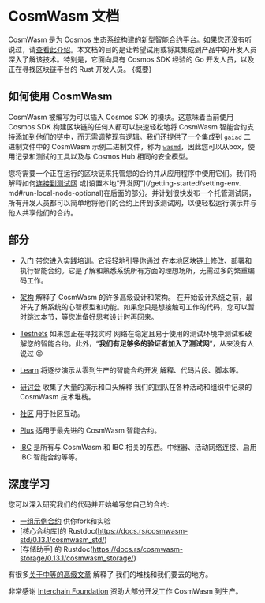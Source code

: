 # CosmWasm 文档

CosmWasm 是为 Cosmos 生态系统构建的新型智能合约平台。如果您还没有听说过，请[查看此介绍](https://blog.cosmos.network/annoucing-the-launch-of-cosmwasm-cc426ab88e12)。本文档的目的是让希望试用或将其集成到产品中的开发人员深入了解该技术。特别是，它面向具有 Cosmos SDK 经验的 Go 开发人员，以及正在寻找区块链平台的 Rust 开发人员。 {概要}

## 如何使用 CosmWasm

CosmWasm 被编写为可以插入 Cosmos SDK 的模块。这意味着当前使用 Cosmos SDK 构建区块链的任何人都可以快速轻松地将 CosmWasm 智能合约支持添加到他们的链中，而无需调整现有逻辑。我们还提供了一个集成到 `gaiad` 二进制文件中的 CosmWasm 示例二进制文件，称为 [`wasmd`](https://github.com/CosmWasm/wasmd)，因此您可以从box，使用记录和测试的工具以及与 Cosmos Hub 相同的安全模型。

您将需要一个正在运行的区块链来托管您的合约并从应用程序中使用它们。我们将解释如何[连接到测试网](/getting-started/setting-env.md#setting-up-environment) 或[设置本地“开发网”](/getting-started/setting-env. md#run-local-node-optional)在后面的部分。并计划很快发布一个托管测试网，所有开发人员都可以简单地将他们的合约上传到该测试网，以便轻松运行演示并与他人共享他们的合约。

## 部分

* [入门](/getting-started/intro.md) 带您进入实践培训。它轻轻地引导你通过
在本地区块链上修改、部署和执行智能合约。它是了解和熟悉系统所有方面的理想场所，无需过多的繁重编码工作。

* [架构](/architecture/multichain.md) 解释了 CosmWasm 的许多高级设计和架构。
在开始设计系统之前，最好先了解系统的心智模型和功能。如果您只是想接触可工作的代码，您可以暂时跳过本节，等您准备好思考设计时再回来。

* [Testnets](/testnets/build-requirements.md) 如果您正在寻找实时
网络在稳定且易于使用的测试环境中测试和破解您的智能合约。此外，“**我们有足够多的验证者加入了测试网**”，从来没有人说过 😉

* [Learn](/learn/README.md) 将逐步演示从零到生产的智能合约开发
解释、代码片段、脚本等。

* [研讨会](/learn/videos-workshops.md) 收集了大量的演示和口头解释
  我们的团队在各种活动和组织中记录的 CosmWasm 技术堆栈。

* [社区](/community/hall-of-fame.md) 用于社区互动。

* [Plus](/cw-plus/general/overview.md) 适用于最先进的 CosmWasm 智能合约。

* [IBC](/ibc/01-overview.md) 是所有与 CosmWasm 和 IBC 相关的东西。中继器、活动网络连接、启用 IBC
  智能合约等等。

## 深度学习

您可以深入研究我们的代码并开始编写您自己的合约:

* [一组示例合约](https://github.com/CosmWasm/cosmwasm-examples) 供你fork和实验
* [核心合约库]的 Rustdoc(https://docs.rs/cosmwasm-std/0.13.1/cosmwasm_std/)
* [存储助手] 的 Rustdoc(https://docs.rs/cosmwasm-storage/0.13.1/cosmwasm_storage/)

有很多[关于中等的高级文章](https://medium.com/confio) 解释了
我们的堆栈和我们要去的地方。

非常感谢 [Interchain Foundation](https://interchain.io/) 资助大部分开发工作
CosmWasm 到生产。
